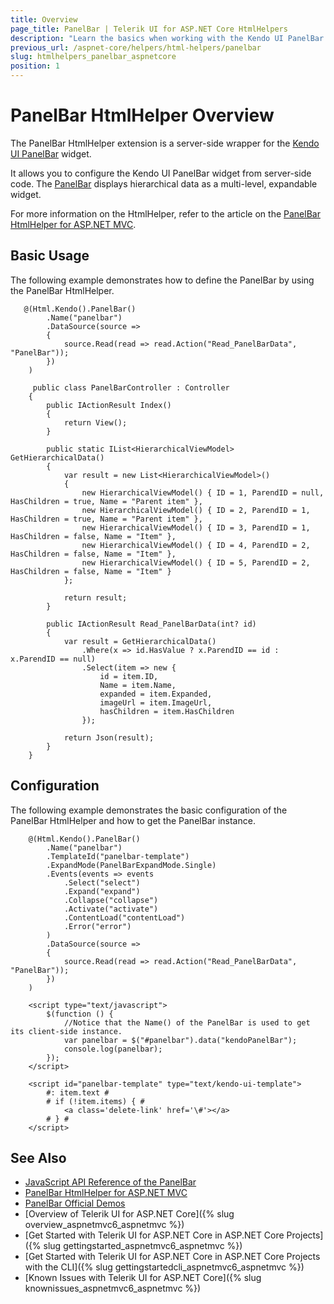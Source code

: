 ```yaml
---
title: Overview
page_title: PanelBar | Telerik UI for ASP.NET Core HtmlHelpers
description: "Learn the basics when working with the Kendo UI PanelBar HtmlHelper for ASP.NET Core (MVC 6 or ASP.NET Core MVC)."
previous_url: /aspnet-core/helpers/html-helpers/panelbar
slug: htmlhelpers_panelbar_aspnetcore
position: 1
---
```


# PanelBar HtmlHelper Overview

The PanelBar HtmlHelper extension is a server-side wrapper for the [Kendo UI PanelBar](http://demos.telerik.com/kendo-ui/panelbar/index) widget.

It allows you to configure the Kendo UI PanelBar widget from server-side code. The [PanelBar](http://docs.telerik.com/kendo-ui/controls/navigation/panelbar/overview) displays hierarchical data as a multi-level, expandable widget.

For more information on the HtmlHelper, refer to the article on the [PanelBar HtmlHelper for ASP.NET MVC](http://docs.telerik.com/aspnet-mvc/helpers/panelbar/overview).

## Basic Usage

The following example demonstrates how to define the PanelBar by using the PanelBar HtmlHelper.

```Razor
   @(Html.Kendo().PanelBar()
        .Name("panelbar")
        .DataSource(source =>
        {
            source.Read(read => read.Action("Read_PanelBarData", "PanelBar"));
        })
    )
```
```Controller
     public class PanelBarController : Controller
    {
        public IActionResult Index()
        {
            return View();
        }

        public static IList<HierarchicalViewModel> GetHierarchicalData()
        {
            var result = new List<HierarchicalViewModel>()
            {
                new HierarchicalViewModel() { ID = 1, ParendID = null, HasChildren = true, Name = "Parent item" },
                new HierarchicalViewModel() { ID = 2, ParendID = 1, HasChildren = true, Name = "Parent item" },
                new HierarchicalViewModel() { ID = 3, ParendID = 1, HasChildren = false, Name = "Item" },
                new HierarchicalViewModel() { ID = 4, ParendID = 2, HasChildren = false, Name = "Item" },
                new HierarchicalViewModel() { ID = 5, ParendID = 2, HasChildren = false, Name = "Item" }
            };

            return result;
        }

        public IActionResult Read_PanelBarData(int? id)
        {
            var result = GetHierarchicalData()
                .Where(x => id.HasValue ? x.ParendID == id : x.ParendID == null)
                .Select(item => new {
                    id = item.ID,
                    Name = item.Name,
                    expanded = item.Expanded,
                    imageUrl = item.ImageUrl,
                    hasChildren = item.HasChildren
                });

            return Json(result);
        }
    }
```

## Configuration

The following example demonstrates the basic configuration of the PanelBar HtmlHelper and how to get the PanelBar instance.

```Razor
    @(Html.Kendo().PanelBar()
        .Name("panelbar")
        .TemplateId("panelbar-template")
        .ExpandMode(PanelBarExpandMode.Single)
        .Events(events => events
            .Select("select")
            .Expand("expand")
            .Collapse("collapse")
            .Activate("activate")
            .ContentLoad("contentLoad")
            .Error("error")
        )
        .DataSource(source =>
        {
            source.Read(read => read.Action("Read_PanelBarData", "PanelBar"));
        })
    )

    <script type="text/javascript">
        $(function () {
            //Notice that the Name() of the PanelBar is used to get its client-side instance.
            var panelbar = $("#panelbar").data("kendoPanelBar");
            console.log(panelbar);
        });
    </script>
```
```Template
    <script id="panelbar-template" type="text/kendo-ui-template">
        #: item.text #
        # if (!item.items) { #
            <a class='delete-link' href='\#'></a>
        # } #
    </script>
```

## See Also

* [JavaScript API Reference of the PanelBar](http://docs.telerik.com/kendo-ui/api/javascript/ui/panelbar)
* [PanelBar HtmlHelper for ASP.NET MVC](http://docs.telerik.com/aspnet-mvc/helpers/panelbar/overview)
* [PanelBar Official Demos](http://demos.telerik.com/aspnet-core/panelbar/index)
* [Overview of Telerik UI for ASP.NET Core]({% slug overview_aspnetmvc6_aspnetmvc %})
* [Get Started with Telerik UI for ASP.NET Core in ASP.NET Core Projects]({% slug gettingstarted_aspnetmvc6_aspnetmvc %})
* [Get Started with Telerik UI for ASP.NET Core in ASP.NET Core Projects with the CLI]({% slug gettingstartedcli_aspnetmvc6_aspnetmvc %})
* [Known Issues with Telerik UI for ASP.NET Core]({% slug knownissues_aspnetmvc6_aspnetmvc %})
